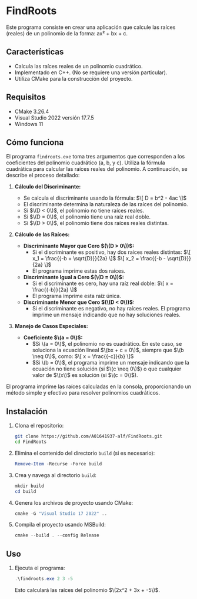 # FindRoots

Este programa consiste en crear una aplicación que calcule las raíces (reales) de un polinomio de la forma: ax² + bx + c.

## Características

- Calcula las raíces reales de un polinomio cuadrático.
- Implementado en C++. (No se requiere una versión particular).
- Utiliza CMake para la construcción del proyecto.

## Requisitos

- CMake 3.26.4
- Visual Studio 2022 versión 17.7.5
- Windows 11

## Cómo funciona

El programa `findroots.exe` toma tres argumentos que corresponden a los coeficientes del polinomio cuadrático (a, b, y c). Utiliza la fórmula cuadrática para calcular las raíces reales del polinomio. A continuación, se describe el proceso detallado:

1. **Cálculo del Discriminante:**
    - Se calcula el discriminante usando la fórmula:
    $\[
    D = b^2 - 4ac
    \]$
    - El discriminante determina la naturaleza de las raíces del polinomio.
    - Si $\(D < 0\)$, el polinomio no tiene raíces reales.
    - Si $\(D = 0\)$, el polinomio tiene una raíz real doble.
    - Si $\(D > 0\)$, el polinomio tiene dos raíces reales distintas.

2. **Cálculo de las Raíces:**
    - **Discriminante Mayor que Cero $(\(D > 0\))$:**
        - Si el discriminante es positivo, hay dos raíces reales distintas:
        $\[
        x_1 = \frac{{-b + \sqrt{D}}}{2a}
        \]$
        $\[
        x_2 = \frac{{-b - \sqrt{D}}}{2a}
        \]$
        - El programa imprime estas dos raíces.
    - **Discriminante Igual a Cero $(\(D = 0\))$:**
        - Si el discriminante es cero, hay una raíz real doble:
        $\[
        x = \frac{{-b}}{2a}
        \]$
        - El programa imprime esta raíz única.
    - **Discriminante Menor que Cero $(\(D < 0\))$:**
        - Si el discriminante es negativo, no hay raíces reales. El programa imprime un mensaje indicando que no hay soluciones reales.

3. **Manejo de Casos Especiales:**
    - **Coeficiente $\(a = 0\)$:**
        - $Si \(a = 0\)$, el polinomio no es cuadrático. En este caso, se soluciona la ecuación lineal $\(bx + c = 0\)$, siempre que $\(b \neq 0\)$, como:
        $\[
        x = \frac{{-c}}{b}
        \]$
        - $Si \(b = 0\)$, el programa imprime un mensaje indicando que la ecuación no tiene solución (si $\(c \neq 0\)$) o que cualquier valor de $\(x\)$ es solución (si $\(c = 0\)$).

El programa imprime las raíces calculadas en la consola, proporcionando un método simple y efectivo para resolver polinomios cuadráticos.

## Instalación

1. Clona el repositorio:
    ```bash
    git clone https://github.com/A01641937-alf/FindRoots.git
    cd FindRoots
    ```

2. Elimina el contenido del directorio `build` (si es necesario):
    ```powershell
    Remove-Item -Recurse -Force build
    ```

3. Crea y navega al directorio `build`:
    ```powershell
    mkdir build
    cd build
    ```

4. Genera los archivos de proyecto usando CMake:
    ```powershell
    cmake -G "Visual Studio 17 2022" ..
    ```

5. Compila el proyecto usando MSBuild:
    ```powershell
    cmake --build . --config Release
    ```

## Uso

1. Ejecuta el programa:
    ```powershell
    .\findroots.exe 2 3 -5
    ```

    Esto calculará las raíces del polinomio $\(2x^2 + 3x + -5\)$.

